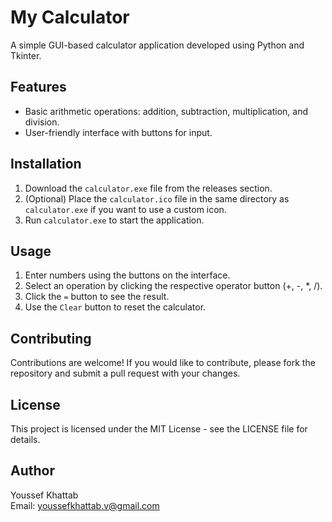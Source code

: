# My Calculator

A simple GUI-based calculator application developed using Python and Tkinter.

## Features

- Basic arithmetic operations: addition, subtraction, multiplication, and division.
- User-friendly interface with buttons for input.

## Installation

1. Download the `calculator.exe` file from the releases section.
2. (Optional) Place the `calculator.ico` file in the same directory as `calculator.exe` if you want to use a custom icon.
3. Run `calculator.exe` to start the application.

## Usage

1. Enter numbers using the buttons on the interface.
2. Select an operation by clicking the respective operator button (+, -, *, /).
3. Click the `=` button to see the result.
4. Use the `Clear` button to reset the calculator.

## Contributing

Contributions are welcome! If you would like to contribute, please fork the repository and submit a pull request with your changes.

## License

This project is licensed under the MIT License - see the LICENSE file for details.

## Author

Youssef Khattab  
Email: youssefkhattab.v@gmail.com
